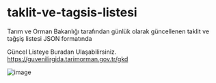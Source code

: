 # taklit-ve-tagsis-listesi
Tarım ve Orman Bakanlığı tarafından günlük olarak güncellenen taklit ve tağşiş listesi JSON formatında

Güncel Listeye Buradan Ulaşabilirsiniz.
https://guvenilirgida.tarimorman.gov.tr/gkd

![image](https://github.com/user-attachments/assets/4f14c255-0a17-4139-a893-09ed138339c2)
